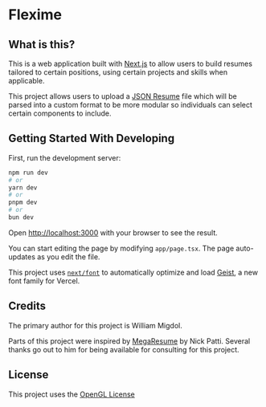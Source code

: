 # Flexime

## What is this?

This is a web application built with [Next.js](https://nextjs.org) to allow
users to build resumes tailored to certain positions, using certain projects
and skills when applicable.

This project allows users to upload a [JSON Resume](https://jsonresume.org/schema)
file which will be parsed into a custom format to be more modular so individuals
can select certain components to include.

## Getting Started With Developing

First, run the development server:

```bash
npm run dev
# or
yarn dev
# or
pnpm dev
# or
bun dev
```

Open [http://localhost:3000](http://localhost:3000) with your browser to see the result.

You can start editing the page by modifying `app/page.tsx`. The page auto-updates as you edit the file.

This project uses [`next/font`](https://nextjs.org/docs/app/building-your-application/optimizing/fonts) to automatically optimize and load [Geist](https://vercel.com/font), a new font family for Vercel.

## Credits

The primary author for this project is William Migdol.

Parts of this project were inspired by [MegaResume](https://github.com/NicksPatties/megaresume)
by Nick Patti. Several thanks go out to him for being available for consulting
for this project.

## License

This project uses the [OpenGL License](https://github.com/TheCherno/OpenGL/blob/master/LICENSE)
